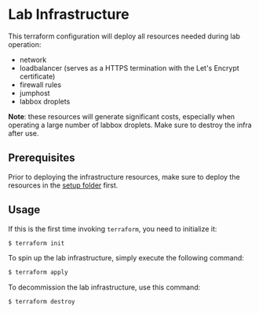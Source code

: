 # Lab Infrastructure

This terraform configuration will deploy all resources needed during lab operation:

 * network
 * loadbalancer (serves as a HTTPS termination with the Let's Encrypt certificate)
 * firewall rules
 * jumphost
 * labbox droplets

**Note**: these resources will generate significant costs, especially when operating a large number of labbox droplets. Make sure to destroy the infra after use.


## Prerequisites
Prior to deploying the infrastructure resources, make sure to deploy the resources in the [setup folder](../setup/) first.

## Usage
If this is the first time invoking `terraform`, you need to initialize it:
```bash
$ terraform init
```

To spin up the lab infrastructure, simply execute the following command:
```bash
$ terraform apply
```

To decommission the lab infrastructure, use this command:
```bash
$ terraform destroy
```